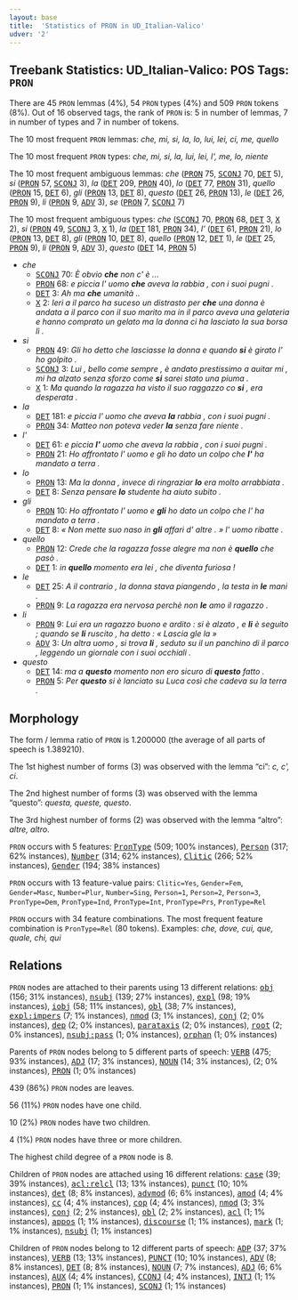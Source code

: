 ```yaml
---
layout: base
title:  'Statistics of PRON in UD_Italian-Valico'
udver: '2'
---
```


## Treebank Statistics: UD_Italian-Valico: POS Tags: `PRON`

There are 45 `PRON` lemmas (4%), 54 `PRON` types (4%) and 509 `PRON` tokens (8%).
Out of 16 observed tags, the rank of `PRON` is: 5 in number of lemmas, 7 in number of types and 7 in number of tokens.

The 10 most frequent `PRON` lemmas: <em>che, mi, si, la, lo, lui, lei, ci, me, quello</em>

The 10 most frequent `PRON` types:  <em>che, mi, si, la, lui, lei, l', me, lo, niente</em>

The 10 most frequent ambiguous lemmas: <em>che</em> (<tt><a href="it_valico-pos-PRON.html">PRON</a></tt> 75, <tt><a href="it_valico-pos-SCONJ.html">SCONJ</a></tt> 70, <tt><a href="it_valico-pos-DET.html">DET</a></tt> 5), <em>si</em> (<tt><a href="it_valico-pos-PRON.html">PRON</a></tt> 57, <tt><a href="it_valico-pos-SCONJ.html">SCONJ</a></tt> 3), <em>la</em> (<tt><a href="it_valico-pos-DET.html">DET</a></tt> 209, <tt><a href="it_valico-pos-PRON.html">PRON</a></tt> 40), <em>lo</em> (<tt><a href="it_valico-pos-DET.html">DET</a></tt> 77, <tt><a href="it_valico-pos-PRON.html">PRON</a></tt> 31), <em>quello</em> (<tt><a href="it_valico-pos-PRON.html">PRON</a></tt> 15, <tt><a href="it_valico-pos-DET.html">DET</a></tt> 6), <em>gli</em> (<tt><a href="it_valico-pos-PRON.html">PRON</a></tt> 13, <tt><a href="it_valico-pos-DET.html">DET</a></tt> 8), <em>questo</em> (<tt><a href="it_valico-pos-DET.html">DET</a></tt> 26, <tt><a href="it_valico-pos-PRON.html">PRON</a></tt> 13), <em>le</em> (<tt><a href="it_valico-pos-DET.html">DET</a></tt> 26, <tt><a href="it_valico-pos-PRON.html">PRON</a></tt> 9), <em>li</em> (<tt><a href="it_valico-pos-PRON.html">PRON</a></tt> 9, <tt><a href="it_valico-pos-ADV.html">ADV</a></tt> 3), <em>se</em> (<tt><a href="it_valico-pos-PRON.html">PRON</a></tt> 7, <tt><a href="it_valico-pos-SCONJ.html">SCONJ</a></tt> 7)

The 10 most frequent ambiguous types:  <em>che</em> (<tt><a href="it_valico-pos-SCONJ.html">SCONJ</a></tt> 70, <tt><a href="it_valico-pos-PRON.html">PRON</a></tt> 68, <tt><a href="it_valico-pos-DET.html">DET</a></tt> 3, <tt><a href="it_valico-pos-X.html">X</a></tt> 2), <em>si</em> (<tt><a href="it_valico-pos-PRON.html">PRON</a></tt> 49, <tt><a href="it_valico-pos-SCONJ.html">SCONJ</a></tt> 3, <tt><a href="it_valico-pos-X.html">X</a></tt> 1), <em>la</em> (<tt><a href="it_valico-pos-DET.html">DET</a></tt> 181, <tt><a href="it_valico-pos-PRON.html">PRON</a></tt> 34), <em>l'</em> (<tt><a href="it_valico-pos-DET.html">DET</a></tt> 61, <tt><a href="it_valico-pos-PRON.html">PRON</a></tt> 21), <em>lo</em> (<tt><a href="it_valico-pos-PRON.html">PRON</a></tt> 13, <tt><a href="it_valico-pos-DET.html">DET</a></tt> 8), <em>gli</em> (<tt><a href="it_valico-pos-PRON.html">PRON</a></tt> 10, <tt><a href="it_valico-pos-DET.html">DET</a></tt> 8), <em>quello</em> (<tt><a href="it_valico-pos-PRON.html">PRON</a></tt> 12, <tt><a href="it_valico-pos-DET.html">DET</a></tt> 1), <em>le</em> (<tt><a href="it_valico-pos-DET.html">DET</a></tt> 25, <tt><a href="it_valico-pos-PRON.html">PRON</a></tt> 9), <em>li</em> (<tt><a href="it_valico-pos-PRON.html">PRON</a></tt> 9, <tt><a href="it_valico-pos-ADV.html">ADV</a></tt> 3), <em>questo</em> (<tt><a href="it_valico-pos-DET.html">DET</a></tt> 14, <tt><a href="it_valico-pos-PRON.html">PRON</a></tt> 5)


* <em>che</em>
  * <tt><a href="it_valico-pos-SCONJ.html">SCONJ</a></tt> 70: <em>È obvio <b>che</b> non c' è ...</em>
  * <tt><a href="it_valico-pos-PRON.html">PRON</a></tt> 68: <em>e piccia l' uomo <b>che</b> aveva la rabbia , con i suoi pugni .</em>
  * <tt><a href="it_valico-pos-DET.html">DET</a></tt> 3: <em>Ah ma <b>che</b> umanità ..</em>
  * <tt><a href="it_valico-pos-X.html">X</a></tt> 2: <em>﻿Ieri a il parco ha suceso un distrasto per <b>che</b> una donna è andata a il parco con il suo marito ma in il parco aveva una gelateria e hanno comprato un gelato ma la donna ci ha lasciato la sua borsa lì .</em>
* <em>si</em>
  * <tt><a href="it_valico-pos-PRON.html">PRON</a></tt> 49: <em>Gli ho detto che lasciasse la donna e quando <b>si</b> è girato l' ho golpito .</em>
  * <tt><a href="it_valico-pos-SCONJ.html">SCONJ</a></tt> 3: <em>Lui , bello come sempre , è andato prestissimo a auitar mi , mi ha alzato senza sforzo come <b>si</b> sarei stato una piuma .</em>
  * <tt><a href="it_valico-pos-X.html">X</a></tt> 1: <em>Ma quando la ragazza ha visto il suo raggazzo co <b>si</b> , era desperata .</em>
* <em>la</em>
  * <tt><a href="it_valico-pos-DET.html">DET</a></tt> 181: <em>e piccia l' uomo che aveva <b>la</b> rabbia , con i suoi pugni .</em>
  * <tt><a href="it_valico-pos-PRON.html">PRON</a></tt> 34: <em>Matteo non poteva veder <b>la</b> senza fare niente .</em>
* <em>l'</em>
  * <tt><a href="it_valico-pos-DET.html">DET</a></tt> 61: <em>e piccia <b>l'</b> uomo che aveva la rabbia , con i suoi pugni .</em>
  * <tt><a href="it_valico-pos-PRON.html">PRON</a></tt> 21: <em>Ho affrontato l' uomo e gli ho dato un colpo che <b>l'</b> ha mandato a terra .</em>
* <em>lo</em>
  * <tt><a href="it_valico-pos-PRON.html">PRON</a></tt> 13: <em>Ma la donna , invece di ringraziar <b>lo</b> era molto arrabbiata .</em>
  * <tt><a href="it_valico-pos-DET.html">DET</a></tt> 8: <em>Senza pensare <b>lo</b> studente ha aiuto subito .</em>
* <em>gli</em>
  * <tt><a href="it_valico-pos-PRON.html">PRON</a></tt> 10: <em>Ho affrontato l' uomo e <b>gli</b> ho dato un colpo che l' ha mandato a terra .</em>
  * <tt><a href="it_valico-pos-DET.html">DET</a></tt> 8: <em>« Non mette suo naso in <b>gli</b> affari d' altre . » l' uomo ribatte .</em>
* <em>quello</em>
  * <tt><a href="it_valico-pos-PRON.html">PRON</a></tt> 12: <em>Crede che la ragazza fosse alegre ma non è <b>quello</b> che pasò .</em>
  * <tt><a href="it_valico-pos-DET.html">DET</a></tt> 1: <em>in <b>quello</b> momento era lei , che diventa furiosa !</em>
* <em>le</em>
  * <tt><a href="it_valico-pos-DET.html">DET</a></tt> 25: <em>A il contrario , la donna stava piangendo , la testa in <b>le</b> mani .</em>
  * <tt><a href="it_valico-pos-PRON.html">PRON</a></tt> 9: <em>La ragazza era nervosa perchè non <b>le</b> amo il ragazzo .</em>
* <em>li</em>
  * <tt><a href="it_valico-pos-PRON.html">PRON</a></tt> 9: <em>Lui era un ragazzo buono e ardito : si è alzato , e <b>li</b> è seguito ; quando se <b>li</b> ruscito , ha detto : « Lascia gle la »</em>
  * <tt><a href="it_valico-pos-ADV.html">ADV</a></tt> 3: <em>Un altra uomo , si trova <b>li</b> , seduto su il un panchino di il parco , leggendo un giornale con i suoi occhiali .</em>
* <em>questo</em>
  * <tt><a href="it_valico-pos-DET.html">DET</a></tt> 14: <em>ma a <b>questo</b> momento non ero sicuro di <b>questo</b> fatto .</em>
  * <tt><a href="it_valico-pos-PRON.html">PRON</a></tt> 5: <em>Per <b>questo</b> si è lanciato su Luca così che cadeva su la terra .</em>

## Morphology

The form / lemma ratio of `PRON` is 1.200000 (the average of all parts of speech is 1.389210).

The 1st highest number of forms (3) was observed with the lemma “ci”: <em>c, c', ci</em>.

The 2nd highest number of forms (3) was observed with the lemma “questo”: <em>questa, queste, questo</em>.

The 3rd highest number of forms (2) was observed with the lemma “altro”: <em>altre, altro</em>.

`PRON` occurs with 5 features: <tt><a href="it_valico-feat-PronType.html">PronType</a></tt> (509; 100% instances), <tt><a href="it_valico-feat-Person.html">Person</a></tt> (317; 62% instances), <tt><a href="it_valico-feat-Number.html">Number</a></tt> (314; 62% instances), <tt><a href="it_valico-feat-Clitic.html">Clitic</a></tt> (266; 52% instances), <tt><a href="it_valico-feat-Gender.html">Gender</a></tt> (194; 38% instances)

`PRON` occurs with 13 feature-value pairs: `Clitic=Yes`, `Gender=Fem`, `Gender=Masc`, `Number=Plur`, `Number=Sing`, `Person=1`, `Person=2`, `Person=3`, `PronType=Dem`, `PronType=Ind`, `PronType=Int`, `PronType=Prs`, `PronType=Rel`

`PRON` occurs with 34 feature combinations.
The most frequent feature combination is `PronType=Rel` (80 tokens).
Examples: <em>che, dove, cui, que, quale, chi, qui</em>


## Relations

`PRON` nodes are attached to their parents using 13 different relations: <tt><a href="it_valico-dep-obj.html">obj</a></tt> (156; 31% instances), <tt><a href="it_valico-dep-nsubj.html">nsubj</a></tt> (139; 27% instances), <tt><a href="it_valico-dep-expl.html">expl</a></tt> (98; 19% instances), <tt><a href="it_valico-dep-iobj.html">iobj</a></tt> (58; 11% instances), <tt><a href="it_valico-dep-obl.html">obl</a></tt> (38; 7% instances), <tt><a href="it_valico-dep-expl-impers.html">expl:impers</a></tt> (7; 1% instances), <tt><a href="it_valico-dep-nmod.html">nmod</a></tt> (3; 1% instances), <tt><a href="it_valico-dep-conj.html">conj</a></tt> (2; 0% instances), <tt><a href="it_valico-dep-dep.html">dep</a></tt> (2; 0% instances), <tt><a href="it_valico-dep-parataxis.html">parataxis</a></tt> (2; 0% instances), <tt><a href="it_valico-dep-root.html">root</a></tt> (2; 0% instances), <tt><a href="it_valico-dep-nsubj-pass.html">nsubj:pass</a></tt> (1; 0% instances), <tt><a href="it_valico-dep-orphan.html">orphan</a></tt> (1; 0% instances)

Parents of `PRON` nodes belong to 5 different parts of speech: <tt><a href="it_valico-pos-VERB.html">VERB</a></tt> (475; 93% instances), <tt><a href="it_valico-pos-ADJ.html">ADJ</a></tt> (17; 3% instances), <tt><a href="it_valico-pos-NOUN.html">NOUN</a></tt> (14; 3% instances),  (2; 0% instances), <tt><a href="it_valico-pos-PRON.html">PRON</a></tt> (1; 0% instances)

439 (86%) `PRON` nodes are leaves.

56 (11%) `PRON` nodes have one child.

10 (2%) `PRON` nodes have two children.

4 (1%) `PRON` nodes have three or more children.

The highest child degree of a `PRON` node is 8.

Children of `PRON` nodes are attached using 16 different relations: <tt><a href="it_valico-dep-case.html">case</a></tt> (39; 39% instances), <tt><a href="it_valico-dep-acl-relcl.html">acl:relcl</a></tt> (13; 13% instances), <tt><a href="it_valico-dep-punct.html">punct</a></tt> (10; 10% instances), <tt><a href="it_valico-dep-det.html">det</a></tt> (8; 8% instances), <tt><a href="it_valico-dep-advmod.html">advmod</a></tt> (6; 6% instances), <tt><a href="it_valico-dep-amod.html">amod</a></tt> (4; 4% instances), <tt><a href="it_valico-dep-cc.html">cc</a></tt> (4; 4% instances), <tt><a href="it_valico-dep-cop.html">cop</a></tt> (4; 4% instances), <tt><a href="it_valico-dep-nmod.html">nmod</a></tt> (3; 3% instances), <tt><a href="it_valico-dep-conj.html">conj</a></tt> (2; 2% instances), <tt><a href="it_valico-dep-obl.html">obl</a></tt> (2; 2% instances), <tt><a href="it_valico-dep-acl.html">acl</a></tt> (1; 1% instances), <tt><a href="it_valico-dep-appos.html">appos</a></tt> (1; 1% instances), <tt><a href="it_valico-dep-discourse.html">discourse</a></tt> (1; 1% instances), <tt><a href="it_valico-dep-mark.html">mark</a></tt> (1; 1% instances), <tt><a href="it_valico-dep-nsubj.html">nsubj</a></tt> (1; 1% instances)

Children of `PRON` nodes belong to 12 different parts of speech: <tt><a href="it_valico-pos-ADP.html">ADP</a></tt> (37; 37% instances), <tt><a href="it_valico-pos-VERB.html">VERB</a></tt> (13; 13% instances), <tt><a href="it_valico-pos-PUNCT.html">PUNCT</a></tt> (10; 10% instances), <tt><a href="it_valico-pos-ADV.html">ADV</a></tt> (8; 8% instances), <tt><a href="it_valico-pos-DET.html">DET</a></tt> (8; 8% instances), <tt><a href="it_valico-pos-NOUN.html">NOUN</a></tt> (7; 7% instances), <tt><a href="it_valico-pos-ADJ.html">ADJ</a></tt> (6; 6% instances), <tt><a href="it_valico-pos-AUX.html">AUX</a></tt> (4; 4% instances), <tt><a href="it_valico-pos-CCONJ.html">CCONJ</a></tt> (4; 4% instances), <tt><a href="it_valico-pos-INTJ.html">INTJ</a></tt> (1; 1% instances), <tt><a href="it_valico-pos-PRON.html">PRON</a></tt> (1; 1% instances), <tt><a href="it_valico-pos-SCONJ.html">SCONJ</a></tt> (1; 1% instances)

